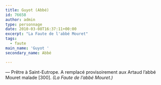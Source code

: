 ```yaml
---
title: Guyot (Abbé)
id: 76658
author: admin
type: personnage
date: 2010-03-08T16:37:11+00:00
excerpt: "La Faute de l'abbé Mouret"
tags:
  - faute
main_name: 'Guyot '
secondary_name: Abbé

---
```

— Prêtre à Saint-Eutrope. A remplacé provisoirement aux Artaud l&rsquo;abbé Mouret malade [300]. _(La Faute de l&rsquo;abbé Mouret.)_